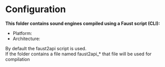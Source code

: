 # Configuration

**This folder contains sound engines compiled using a Faust script (CLI):**  
- Platform: 
- Architecture:  

By default the faust2api script is used.  
If the folder contains a file named faust2api_* that file will be used for compilation




